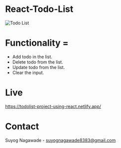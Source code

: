 # React-Todo-List
![Todo List](https://user-images.githubusercontent.com/92072200/212474581-f697009e-3fab-42ec-8ce2-fb333e37cb73.gif)
# Functionality =
- Add todo in the list.
- Delete todo from the list.
- Update todo from the list.
- Clear the input.
# Live
https://todolist-project-using-react.netlify.app/
# Contact
Suyog Nagawade -
suyognagawade8383@gmail.com 
